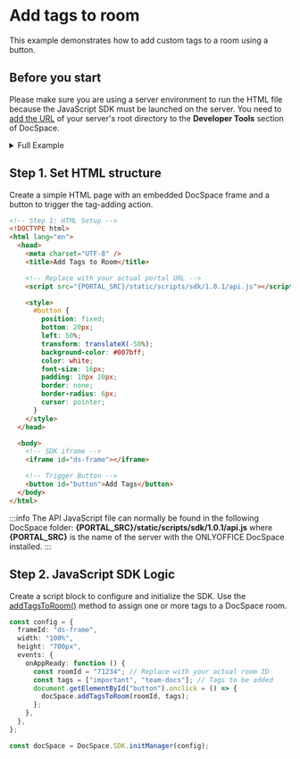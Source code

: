 # Add tags to room
This example demonstrates how to add custom tags to a room using a button.

## Before you start
Please make sure you are using a server environment to run the HTML file because the JavaScript SDK must be launched on the server.
You need to [add the URL](../../../get-started/basic-concepts.md#step-1-specifying-the-docspace-url) of your server's root directory to the **Developer Tools** section of DocSpace.

<details>
  <summary>Full Example</summary>

``` html
<!-- Step 1: HTML Setup -->
<!DOCTYPE html>
<html lang="en">
  <head>
    <meta charset="UTF-8" />
    <title>Add Tags to Room</title>

    <!-- Replace with your actual portal URL -->
    <script src="{PORTAL_SRC}/static/scripts/sdk/1.0.1/api.js"></script>

    <style>
      #button {
        position: fixed;
        bottom: 20px;
        left: 50%;
        transform: translateX(-50%);
        background-color: #007bff;
        color: white;
        font-size: 16px;
        padding: 10px 20px;
        border: none;
        border-radius: 6px;
        cursor: pointer;
      }
    </style>
  </head>

  <body>
    <!-- SDK iframe -->
    <iframe id="ds-frame"></iframe>

    <!-- Trigger Button -->
    <button id="button">Add Tags</button>
  </body>

  <!-- Step 2: JavaScript SDK Logic -->
  <script>
    const config = {
      frameId: "ds-frame",
      width: "100%",
      height: "700px",
      events: {
        onAppReady: function () {
          const roomId = "71234"; // Replace with your actual room ID
          const tags = ["important", "team-docs"]; // Tags to be added

          document.getElementById("button").onclick = () => {
            docSpace.addTagsToRoom(roomId, tags);
          };
        },
      },
    };

    const docSpace = DocSpace.SDK.initManager(config);
  </script>
</html>
```

</details>


## Step 1. Set HTML structure
Create a simple HTML page with an embedded DocSpace frame and a button to trigger the tag-adding action.

``` html
<!-- Step 1: HTML Setup -->
<!DOCTYPE html>
<html lang="en">
  <head>
    <meta charset="UTF-8" />
    <title>Add Tags to Room</title>

    <!-- Replace with your actual portal URL -->
    <script src="{PORTAL_SRC}/static/scripts/sdk/1.0.1/api.js"></script>

    <style>
      #button {
        position: fixed;
        bottom: 20px;
        left: 50%;
        transform: translateX(-50%);
        background-color: #007bff;
        color: white;
        font-size: 16px;
        padding: 10px 20px;
        border: none;
        border-radius: 6px;
        cursor: pointer;
      }
    </style>
  </head>

  <body>
    <!-- SDK iframe -->
    <iframe id="ds-frame"></iframe>

    <!-- Trigger Button -->
    <button id="button">Add Tags</button>
  </body>
</html>
```

:::info
The API JavaScript file can normally be found in the following DocSpace folder: **\{PORTAL_SRC\}/static/scripts/sdk/1.0.1/api.js** where **\{PORTAL_SRC\}** is the name of the server with the ONLYOFFICE DocSpace installed.
:::


## Step 2. JavaScript SDK Logic
Create a script block to configure and initialize the SDK. Use the [addTagsToRoom()](../../../usage-sdk/methods.md#addtagstoroom) method to assign one or more tags to a DocSpace room.

``` ts
const config = {
  frameId: "ds-frame",
  width: "100%",
  height: "700px",
  events: {
    onAppReady: function () {
      const roomId = "71234"; // Replace with your actual room ID
      const tags = ["important", "team-docs"]; // Tags to be added
      document.getElementById("button").onclick = () => {
        docSpace.addTagsToRoom(roomId, tags);
      };
    },
  },
};

const docSpace = DocSpace.SDK.initManager(config);
```